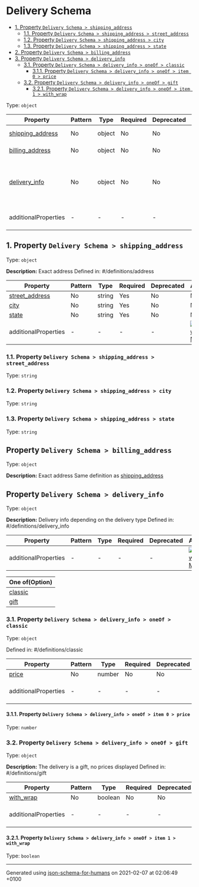 # Delivery Schema

- [1. Property `Delivery Schema > shipping_address`](#shipping_address)
  - [1.1. Property `Delivery Schema > shipping_address > street_address`](#shipping_address_street_address)
  - [1.2. Property `Delivery Schema > shipping_address > city`](#shipping_address_city)
  - [1.3. Property `Delivery Schema > shipping_address > state`](#shipping_address_state)
- [2. Property `Delivery Schema > billing_address`](#billing_address)
- [3. Property `Delivery Schema > delivery_info`](#delivery_info)
  - [3.1. Property `Delivery Schema > delivery_info > oneOf > classic`](#delivery_info)
    - [3.1.1. Property `Delivery Schema > delivery_info > oneOf > item 0 > price`](#delivery_info_oneOf_i0_price)
  - [3.2. Property `Delivery Schema > delivery_info > oneOf > gift`](#delivery_info)
    - [3.2.1. Property `Delivery Schema > delivery_info > oneOf > item 1 > with_wrap`](#delivery_info_oneOf_i1_with_wrap)

Type: `object`

| Property | Pattern | Type | Required | Deprecated | Additional | Description |
| -------- | ------- | ---- | -------- | ---------- | ---------- | ----------- |
| [shipping_address](#shipping_address)|No|object|No|No| No|Exact address|
| [billing_address](#billing_address)|No|object|No|No| No|Exact address|
| [delivery_info](#delivery_info)|No|object|No|No| No|Delivery info depending on the delivery type|
  | additionalProperties | - | - | - | - |  [![made-with-Markdown](https://img.shields.io/badge/Any%20type-allowed-green)](# "Additional Properties of any type are allowed.") | - |

## <a name="shipping_address"></a>1. Property `Delivery Schema > shipping_address`

Type: `object`

**Description:** Exact address
Defined in: #/definitions/address

| Property | Pattern | Type | Required | Deprecated | Additional | Description |
| -------- | ------- | ---- | -------- | ---------- | ---------- | ----------- |
| [street_address](#shipping_address_street_address)|No|string|Yes|No| No|-|
| [city](#shipping_address_city)|No|string|Yes|No| No|-|
| [state](#shipping_address_state)|No|string|Yes|No| No|-|
  | additionalProperties | - | - | - | - |  [![made-with-Markdown](https://img.shields.io/badge/Any%20type-allowed-green)](# "Additional Properties of any type are allowed.") | - |

### <a name="shipping_address_street_address"></a>1.1. Property `Delivery Schema > shipping_address > street_address`

Type: `string`

### <a name="shipping_address_city"></a>1.2. Property `Delivery Schema > shipping_address > city`

Type: `string`

### <a name="shipping_address_state"></a>1.3. Property `Delivery Schema > shipping_address > state`

Type: `string`

## Property `Delivery Schema > billing_address`

Type: `object`

**Description:** Exact address
Same definition as [shipping_address](#shipping_address)

## Property `Delivery Schema > delivery_info`

Type: `object`

**Description:** Delivery info depending on the delivery type
Defined in: #/definitions/delivery_info

| Property | Pattern | Type | Required | Deprecated | Additional | Description |
| -------- | ------- | ---- | -------- | ---------- | ---------- | ----------- |
  | additionalProperties | - | - | - | - |  [![made-with-Markdown](https://img.shields.io/badge/Any%20type-allowed-green)](# "Additional Properties of any type are allowed.") | - |

| One of(Option) | 
| ---- |
| [classic](#delivery_info_oneOf_i0) |
| [gift](#delivery_info_oneOf_i1) |
### <a name="delivery_info"></a>3.1. Property `Delivery Schema > delivery_info > oneOf > classic`
Type: `object`

Defined in: #/definitions/classic

| Property | Pattern | Type | Required | Deprecated | Additional | Description |
| -------- | ------- | ---- | -------- | ---------- | ---------- | ----------- |
| [price](#delivery_info_oneOf_i0_price)|No|number|No|No| No|-|
  | additionalProperties | - | - | - | - |  [![made-with-Markdown](https://img.shields.io/badge/Any%20type-allowed-green)](# "Additional Properties of any type are allowed.") | - |

#### <a name="delivery_info_oneOf_i0_price"></a>3.1.1. Property `Delivery Schema > delivery_info > oneOf > item 0 > price`

Type: `number`

### <a name="delivery_info"></a>3.2. Property `Delivery Schema > delivery_info > oneOf > gift`
Type: `object`

**Description:** The delivery is a gift, no prices displayed
Defined in: #/definitions/gift

| Property | Pattern | Type | Required | Deprecated | Additional | Description |
| -------- | ------- | ---- | -------- | ---------- | ---------- | ----------- |
| [with_wrap](#delivery_info_oneOf_i1_with_wrap)|No|boolean|No|No| No|-|
  | additionalProperties | - | - | - | - |  [![made-with-Markdown](https://img.shields.io/badge/Any%20type-allowed-green)](# "Additional Properties of any type are allowed.") | - |

#### <a name="delivery_info_oneOf_i1_with_wrap"></a>3.2.1. Property `Delivery Schema > delivery_info > oneOf > item 1 > with_wrap`

Type: `boolean`

----------------------------------------------------------------------------------------------------------------------------
Generated using [json-schema-for-humans](https://github.com/coveooss/json-schema-for-humans) on 2021-02-07 at 02:06:49 +0100